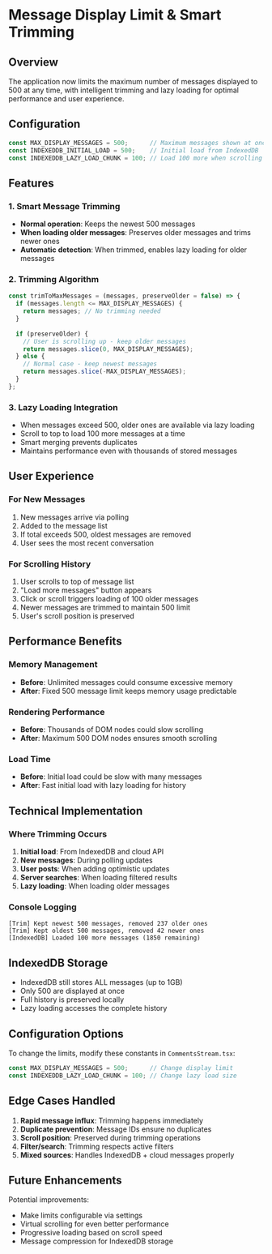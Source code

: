 # Message Display Limit & Smart Trimming

## Overview
The application now limits the maximum number of messages displayed to 500 at any time, with intelligent trimming and lazy loading for optimal performance and user experience.

## Configuration

```javascript
const MAX_DISPLAY_MESSAGES = 500;      // Maximum messages shown at once
const INDEXEDDB_INITIAL_LOAD = 500;    // Initial load from IndexedDB
const INDEXEDDB_LAZY_LOAD_CHUNK = 100; // Load 100 more when scrolling up
```

## Features

### 1. Smart Message Trimming
- **Normal operation**: Keeps the newest 500 messages
- **When loading older messages**: Preserves older messages and trims newer ones
- **Automatic detection**: When trimmed, enables lazy loading for older messages

### 2. Trimming Algorithm

```javascript
const trimToMaxMessages = (messages, preserveOlder = false) => {
  if (messages.length <= MAX_DISPLAY_MESSAGES) {
    return messages; // No trimming needed
  }
  
  if (preserveOlder) {
    // User is scrolling up - keep older messages
    return messages.slice(0, MAX_DISPLAY_MESSAGES);
  } else {
    // Normal case - keep newest messages
    return messages.slice(-MAX_DISPLAY_MESSAGES);
  }
};
```

### 3. Lazy Loading Integration
- When messages exceed 500, older ones are available via lazy loading
- Scroll to top to load 100 more messages at a time
- Smart merging prevents duplicates
- Maintains performance even with thousands of stored messages

## User Experience

### For New Messages
1. New messages arrive via polling
2. Added to the message list
3. If total exceeds 500, oldest messages are removed
4. User sees the most recent conversation

### For Scrolling History
1. User scrolls to top of message list
2. "Load more messages" button appears
3. Click or scroll triggers loading of 100 older messages
4. Newer messages are trimmed to maintain 500 limit
5. User's scroll position is preserved

## Performance Benefits

### Memory Management
- **Before**: Unlimited messages could consume excessive memory
- **After**: Fixed 500 message limit keeps memory usage predictable

### Rendering Performance
- **Before**: Thousands of DOM nodes could slow scrolling
- **After**: Maximum 500 DOM nodes ensures smooth scrolling

### Load Time
- **Before**: Initial load could be slow with many messages
- **After**: Fast initial load with lazy loading for history

## Technical Implementation

### Where Trimming Occurs
1. **Initial load**: From IndexedDB and cloud API
2. **New messages**: During polling updates
3. **User posts**: When adding optimistic updates
4. **Server searches**: When loading filtered results
5. **Lazy loading**: When loading older messages

### Console Logging
```
[Trim] Kept newest 500 messages, removed 237 older ones
[Trim] Kept oldest 500 messages, removed 42 newer ones
[IndexedDB] Loaded 100 more messages (1850 remaining)
```

## IndexedDB Storage
- IndexedDB still stores ALL messages (up to 1GB)
- Only 500 are displayed at once
- Full history is preserved locally
- Lazy loading accesses the complete history

## Configuration Options

To change the limits, modify these constants in `CommentsStream.tsx`:
```javascript
const MAX_DISPLAY_MESSAGES = 500;      // Change display limit
const INDEXEDDB_LAZY_LOAD_CHUNK = 100; // Change lazy load size
```

## Edge Cases Handled

1. **Rapid message influx**: Trimming happens immediately
2. **Duplicate prevention**: Message IDs ensure no duplicates
3. **Scroll position**: Preserved during trimming operations
4. **Filter/search**: Trimming respects active filters
5. **Mixed sources**: Handles IndexedDB + cloud messages properly

## Future Enhancements

Potential improvements:
- Make limits configurable via settings
- Virtual scrolling for even better performance
- Progressive loading based on scroll speed
- Message compression for IndexedDB storage
